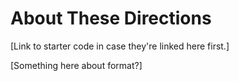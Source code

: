 # About These Directions

[Link to starter code in case they're linked here first.]

[Something here about format?]
